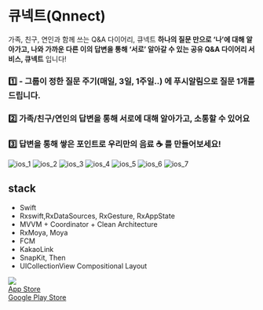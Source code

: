 # 큐넥트(Qnnect)
가족, 친구, 연인과 함께 쓰는 Q&A 다이어리, 큐넥트
 **하나의 질문 만으로 ‘나’에 대해 알아가고, 나와 가까운 다른 이의 답변을 통해 ‘서로’ 알아갈 수 있는 공유 Q&A 다이어리 서비스, 큐넥트** 입니다!

### 1️⃣ -   그룹이 정한 질문 주기(매일, 3일, 1주일..) 에 **푸시알림으로 질문 1개를** 드립니다.

### 2️⃣ 가족/친구/연인의 답변을 통해 서로에 대해 알아가고, 소통할 수 있어요

### 3️⃣ 답변을 통해 쌓은 포인트로 우리만의 음료 ☕️ 를 만들어보세요!

![ios_1](https://user-images.githubusercontent.com/83381672/162396140-ce1a4384-8393-4a3a-8794-6edfd3d94467.jpg)
![ios_2](https://user-images.githubusercontent.com/83381672/162396147-19fd7d1b-191a-434d-9c43-ad4bfdacad4d.jpg)
![ios_3](https://user-images.githubusercontent.com/83381672/162396150-c6f39804-e695-4cbe-b3ad-868280c8c42a.jpg)
![ios_4](https://user-images.githubusercontent.com/83381672/162396152-1b0df060-99a1-4ff3-b967-db139b9b6d34.jpg)
![ios_5](https://user-images.githubusercontent.com/83381672/162396155-3ab44c53-516d-47dc-86ee-5a411526dde2.jpg)
![ios_6](https://user-images.githubusercontent.com/83381672/162396161-bc475a94-c8e5-4474-8ac8-2eacd64a2078.jpg)
![ios_7](https://user-images.githubusercontent.com/83381672/162396163-4672b92d-ff2c-4061-b285-bd1ce5abc9e1.jpg)

## stack
-   Swift
-   Rxswift,RxDataSources, RxGesture, RxAppState
-   MVVM + Coordinator + Clean Architecture
-   RxMoya, Moya
-   FCM
-   KakaoLink
-   SnapKit, Then
-   UICollectionView Compositional Layout



![](https://img.shields.io/badge/version-1.0.2-brightgreen)   
[App Store](https://apps.apple.com/kr/app/%ED%81%90%EB%84%A5%ED%8A%B8-qnnect/id1615729809)     
[Google Play Store](https://play.google.com/store/apps/details?id=com.iame.qnnect.android)

